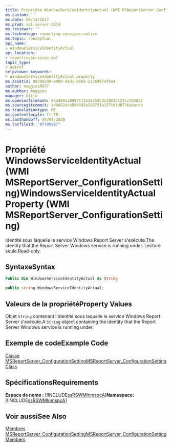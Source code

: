 ```yaml
---
title: Propriété WindowsServiceIdentityActual (WMI MSReportServer_ConfigurationSetting) | Microsoft Docs
ms.custom: ''
ms.date: 06/13/2017
ms.prod: sql-server-2014
ms.reviewer: ''
ms.technology: reporting-services-native
ms.topic: conceptual
api_name:
- WindowsServiceIdentityActual
api_location:
- reportingservices.mof
topic_type:
- apiref
helpviewer_keywords:
- WindowsServiceIdentityActual property
ms.assetid: 08289240-098d-4ad1-b165-227699747ba4
author: maggiesMSFT
ms.author: maggies
manager: kfile
ms.openlocfilehash: 65a440a189971f1515354c9c39215c27cc203d32
ms.sourcegitcommit: ad4d92dce894592a259721a1571b1d8736abacdb
ms.translationtype: MT
ms.contentlocale: fr-FR
ms.lasthandoff: 08/04/2020
ms.locfileid: "87705967"
---
```

# <a name="windowsserviceidentityactual-property-wmi-msreportserver_configurationsetting"></a><span data-ttu-id="9ecd0-102">Propriété WindowsServiceIdentityActual (WMI MSReportServer_ConfigurationSetting)</span><span class="sxs-lookup"><span data-stu-id="9ecd0-102">WindowsServiceIdentityActual Property (WMI MSReportServer_ConfigurationSetting)</span></span>
  <span data-ttu-id="9ecd0-103">Identité sous laquelle le service Windows Report Server s'exécute.</span><span class="sxs-lookup"><span data-stu-id="9ecd0-103">The identity that the Report Server Windows service is running under.</span></span> <span data-ttu-id="9ecd0-104">Lecture seule.</span><span class="sxs-lookup"><span data-stu-id="9ecd0-104">Read-only.</span></span>  
  
## <a name="syntax"></a><span data-ttu-id="9ecd0-105">Syntaxe</span><span class="sxs-lookup"><span data-stu-id="9ecd0-105">Syntax</span></span>  
  
```vb  
Public Dim WindowsServiceIdentityActual As String  
```  
  
```csharp  
public string WindowsServiceIdentityActual;  
```  
  
## <a name="property-values"></a><span data-ttu-id="9ecd0-106">Valeurs de la propriété</span><span class="sxs-lookup"><span data-stu-id="9ecd0-106">Property Values</span></span>  
 <span data-ttu-id="9ecd0-107">Objet `String` contenant l'identité sous laquelle le service Windows Report Server s'exécute.</span><span class="sxs-lookup"><span data-stu-id="9ecd0-107">A `String` object containing the identity that the Report Server Windows service is running under.</span></span>  
  
## <a name="example-code"></a><span data-ttu-id="9ecd0-108">Exemple de code</span><span class="sxs-lookup"><span data-stu-id="9ecd0-108">Example Code</span></span>  
 [<span data-ttu-id="9ecd0-109">Classe MSReportServer_ConfigurationSetting</span><span class="sxs-lookup"><span data-stu-id="9ecd0-109">MSReportServer_ConfigurationSetting Class</span></span>](msreportserver-configurationsetting-class.md)  
  
## <a name="requirements"></a><span data-ttu-id="9ecd0-110">Spécifications</span><span class="sxs-lookup"><span data-stu-id="9ecd0-110">Requirements</span></span>  
 <span data-ttu-id="9ecd0-111">**Espace de noms :** [!INCLUDE[ssRSWMInmspcA](../../includes/ssrswminmspca-md.md)]</span><span class="sxs-lookup"><span data-stu-id="9ecd0-111">**Namespace:** [!INCLUDE[ssRSWMInmspcA](../../includes/ssrswminmspca-md.md)]</span></span>  
  
## <a name="see-also"></a><span data-ttu-id="9ecd0-112">Voir aussi</span><span class="sxs-lookup"><span data-stu-id="9ecd0-112">See Also</span></span>  
 [<span data-ttu-id="9ecd0-113">Membres MSReportServer_ConfigurationSetting</span><span class="sxs-lookup"><span data-stu-id="9ecd0-113">MSReportServer_ConfigurationSetting Members</span></span>](msreportserver-configurationsetting-members.md)  
  
  
